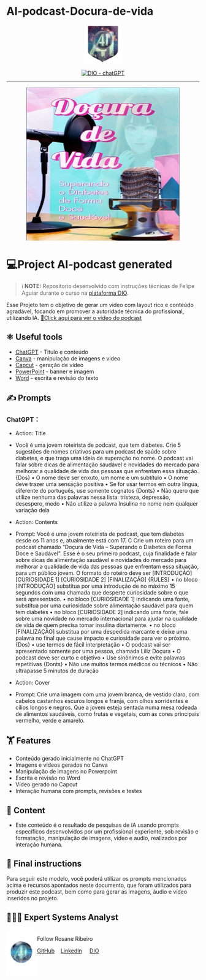 # AI-podcast-Docura-de-vida

<p align="center">
    <img width="100" src="assets\banner.png">
</p>


<p align="center">
  <a href="https://dio.me/"><img src="https://img.shields.io/badge/DIO-Course-28DA77?logo=youtube" alt="DIO - chatGPT">
  </a>
 </p>

-------
<p align="center">
<a href="https://www.instagram.com/reel/CyT5bpzxFof/?igshid=MzRlODBiNWFlZA=="><img
    src="assets\cover.png"
    width="400"  
  />
  </a>
</p>

    
# 💻Project AI-podcast generated

 > ℹ️ **NOTE:** Repositorio desenvolvido com instruções técnicas de Felipe Aguiar durante o curso na [plataforma DIO](https://web.dio.me/track/decf433b-9bc9-4ddc-bfd4-639ed8da82d9).

Esse Projeto tem o objetivo de gerar um video com layout rico e conteúdo agradável, focando em promover a autoridade técnica do profissional, utilizando IA.
<a href="https://www.linkedin.com/posts/rosanediasribeiro_dio-ai-podcast-activity-7118340927122747394-HB7g?utm_source=share&utm_medium=member_desktop" title="View linkedEdin"> 📔Click aqui para ver o video do podcast</a>


## ⚛️ Useful tools

- [ChatGPT](https://chat.openai.com/) - Titulo e conteúdo
- [Canva](https://canva.com/) - manipulação de imagens e video
- [Capcut](https://capcut.com/) - geração de vídeo
- [PowerPoint](https://www.microsoft.com/en/microsoft-365/powerpoint) - banner e imagem
- [Word](https://www.microsoft.com/en/microsoft-365/word) - escrita e revisão do texto


## ✍️ Prompts

### ChatGPT：

- Action: Title
- Você é uma jovem roteirista de podcast, que tem diabetes.
Crie 5 sugestões de nomes criativos para um podcast de saúde sobre diabetes, e que traga uma ideia de superação no nome.
O podcast vai falar sobre dicas de alimentação saudável e novidades do mercado para melhorar a qualidade de vida das pessoas que enfrentam essa situação.
{Dos}
•	O nome deve ser enxuto, um nome e um subtítulo
•	O nome deve trazer uma sensação positiva
•	Se for usar termos em outra língua, diferente do português, use somente cognatos
{Donts}
•	Não quero que utilize nenhuma das palavras nessa lista: tristeza, depressão, desespero, medo 
•	Não utilize a palavra Insulina no nome nem qualquer variação dela

- Action: Contents
- Prompt: Você é uma jovem roteirista de podcast, que tem diabetes desde os 11 anos e, atualmente está com 17. C
  Crie um roteiro para um podcast chamado “Doçura de Vida – Superando o Diabetes de Forma Doce e Saudável".
  Esse é o seu primeiro podcast, cuja finalidade é falar sobre dicas de alimentação saudável e novidades do mercado para melhorar a qualidade de vida
  das pessoas que enfrentam essa situação, para um público jovem.
  O formato do roteiro deve ser [INTRODUÇÃO] [CURIOSIDADE 1] [CURIOSIDADE 2] [FINALIZAÇÃO]
  {RULES}
  • no bloco [INTRODUÇÃO] substitua por uma introdução de no máximo 15 segundos com uma chamada que desperte curiosidade sobre o que será apresentado.
  • no bloco [CURIOSIDADE 1] indicando uma fonte, substitua por uma curiosidade sobre alimentação saudável para quem tem diabetes
  • no bloco [CURIOSIDADE 2] indicando uma fonte, fale sobre uma novidade no mercado internacional para ajudar na qualidade de vida de quem precisa tomar insulina diariamente.
  • no bloco [FINALIZAÇÃO] substitua por uma despedida marcante e deixe uma palavra no final que cause impacto e curiosidade para ver o próximo.
  {Dos}
  • use termos de fácil interpretação
  • O podcast vai ser apresentado somente por uma pessoa, chamada Liliz Doçura
  • O podcast deve ser curto e objetivo
  • Use sinônimos e evite palavras repetitivas
  {Donts}
  • Não use muitos termos médicos ou técnicos
  • Não ultrapasse 5 minutos de duração

- Action: Cover
- Prompt: Crie uma imagem com uma jovem branca, de vestido claro, com cabelos castanhos escuros longos e franja, com olhos sorridentes e cílios longos e negros.
            Que a jovem esteja sentada numa mesa rodeada de alimentos saudáveis, como frutas e vegetais, com as cores principais vermelho, verde e amarelo.
    
## 🏋️ Features

- Conteúdo gerado inicialmente no ChatGPT
- Imagens e vídeos gerados no Canva
- Manipulação de imagens no Powerpoint
- Escrita e revisão no Word
- Vídeo gerado no Capcut
- Interação humana com prompts, revisões e testes

## 👀 Content

- Este conteúdo é o resultado de pesquisas de IA usando prompts específicos desenvolvidos por um profissional experiente,
   sob revisão e formatação, manipulação de imagens, video e audio, realizados por interação humana.
    
## 🧭 Final instructions

Para seguir este modelo, você poderá utilizar os prompts mencionados acima e recursos apontados neste documento, que foram utilizados para produzir este podcast, bem como para gerar as imagens, áudio e vídeo inseridos no projeto.

## 👩🏻‍💻 Expert Systems Analyst

<p>
    <img align=left margin=10 width=80 src="assets\profile.png"/>
    <p></p>
    <br>Follow Rosane Ribeiro</br>
    <p></p>
    <a href="https://github.com/rosanestream">
    GitHub</a>&nbsp&nbsp&nbsp
    <a href="www.linkedin.com/in/rosanestream">LinkedIn</a>
    &nbsp&nbsp&nbsp
    <a href="https://www.dio.me/users/rosanestream">DIO</a>
    
</p>

